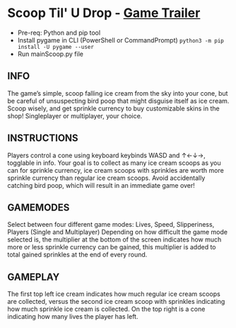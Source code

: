 # Scoop Til' U Drop - [Game Trailer](https://www.youtube.com/watch?v=4Uj47QBpfo8)

- Pre-req: Python and pip tool
- Install pygame in CLI (PowerShell or CommandPrompt)
`python3 -m pip install -U pygame --user` 
- Run mainScoop.py file

## INFO
The game’s simple, scoop falling ice cream from the sky into your cone, but be careful of unsuspecting bird poop that might disguise itself as ice cream. Scoop wisely, and get sprinkle currency to buy customizable skins in the shop! Singleplayer or multiplayer, your choice.

## INSTRUCTIONS
Players control a cone using keyboard keybinds WASD and ↑←↓→, togglable in info. Your goal is to collect as many ice cream scoops as you can for sprinkle currency, ice cream scoops with sprinkles are worth more sprinkle currency than regular ice cream scoops. Avoid accidentally catching bird poop, which will result in an immediate game over!

## GAMEMODES
Select between four different game modes: Lives, Speed, Slipperiness, Players (Single and Multiplayer)
Depending on how difficult the game mode selected is, the multiplier at the bottom of the screen indicates how much more or less sprinkle currency can be gained, this multiplier is added to total gained sprinkles at the end of every round.

## GAMEPLAY
The first top left ice cream indicates how much regular ice cream scoops are collected, versus the second ice cream scoop with sprinkles indicating how much sprinkle ice cream is collected. On the top right is a cone indicating how many lives the player has left.

